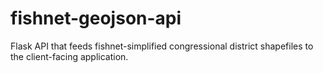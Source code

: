 # fishnet-geojson-api

Flask API that feeds fishnet-simplified congressional district shapefiles to the client-facing application.
